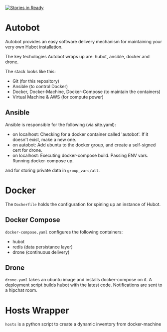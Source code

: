 [![Stories in Ready](https://badge.waffle.io/autocorp/autobot.svg?label=ready&title=Ready)](http://waffle.io/autocorp/autobot)

# Autobot

Autobot provides an easy software delivery mechanism for maintaining your very own Hubot installation.

The key techologies Autobot wraps up are: hubot, ansible, docker and drone.

The stack looks like this:
- Git (for this repository)
- Ansible (to control Docker)
- Docker, Docker-Machine, Docker-Compose (to maintain the containers)
- Virtual Machine & AWS (for compute power)

## Ansible

Ansible is responsible for the following (via site.yaml):

- on localhost: Checking for a docker container called 'autobot'. If it doesn't exist, make a new one.
- on autobot: Add ubuntu to the docker group, and create a self-signed cert for drone.
- on localhost: Executing docker-compose build. Passing ENV vars. Running docker-compose up.

and for storing private data in `group_vars/all`.

# Docker

The `Dockerfile` holds the configuration for spining up an instance of Hubot. 

## Docker Compose

`docker-compose.yaml` configures the following containers:
- hubot
- redis (data persistance layer)
- drone (continuous delivery)

## Drone

`drone.yaml` takes an ubuntu image and installs docker-compose on it. A deployment script builds hubot with the latest code. Notifications are sent to a hipchat room.

# Hosts Wrapper

`hosts` is a python script to create a dynamic inventory from docker-machine
